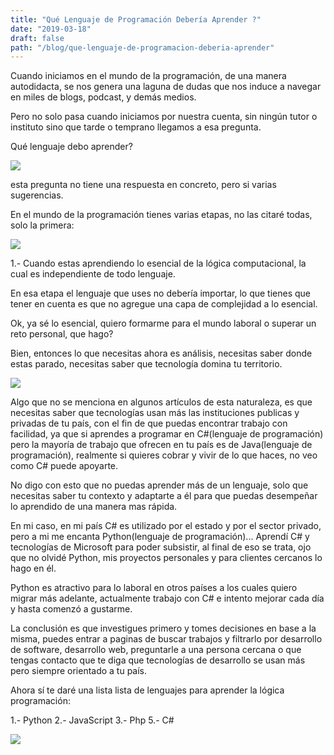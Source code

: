 ```yaml
---
title: "Qué Lenguaje de Programación Debería Aprender ?"
date: "2019-03-18"
draft: false
path: "/blog/que-lenguaje-de-programacion-deberia-aprender"
---
```


Cuando iniciamos en el mundo de la programación, de una manera autodidacta, se nos genera una laguna de dudas  que nos induce a navegar en miles de blogs, podcast,  y demás medios.

Pero no solo pasa  cuando iniciamos por nuestra cuenta, sin ningún tutor o instituto sino que tarde o temprano llegamos a esa pregunta.

Qué lenguaje debo aprender? 

![](https://thepracticaldev.s3.amazonaws.com/i/7zm49zsacnbuxlomw21y.gif)

esta pregunta no tiene una respuesta en concreto, pero si varias sugerencias.

En el mundo de la programación tienes varias etapas, no las citaré todas, solo la primera: 

![](https://thepracticaldev.s3.amazonaws.com/i/ij32hdqw0xcddewz1e9f.PNG)

1.- Cuando estas   aprendiendo lo esencial de la  lógica computacional, la cual es independiente de todo lenguaje. 

En esa etapa el lenguaje que uses no debería importar, lo que tienes que tener en cuenta es que no agregue una capa de complejidad a lo esencial.


Ok, ya sé lo esencial, quiero formarme para el mundo laboral o superar un reto personal, que hago?

Bien, entonces lo que necesitas ahora es análisis, necesitas saber donde estas parado, necesitas saber que tecnología domina tu territorio. 

![](https://thepracticaldev.s3.amazonaws.com/i/y87y6ittbcj0wzmmtp82.png)

Algo que no se menciona en algunos artículos de esta naturaleza,  es que necesitas saber que tecnologías usan más las instituciones publicas y privadas  de tu país, con el fin de que puedas encontrar trabajo con facilidad, ya que si aprendes a programar en C#(lenguaje de programación) pero la mayoría de trabajo que ofrecen en tu país es de Java(lenguaje de programación), realmente si quieres cobrar y vivir de lo que haces, no veo como C# puede apoyarte. 

No digo con esto que no puedas aprender más de un lenguaje, solo que necesitas saber tu contexto y adaptarte a él para que puedas desempeñar lo aprendido de una manera mas rápida.


En mi caso, en mi país C# es utilizado por el estado y por el sector privado, pero a mi me encanta Python(lenguaje de programación)... Aprendí C# y tecnologías de Microsoft  para poder subsistir, al final de eso se trata, ojo que no olvidé Python, mis proyectos personales y para clientes cercanos lo hago en él. 

Python es atractivo para lo laboral en otros países a los cuales quiero migrar más adelante, actualmente trabajo con C# e intento mejorar  cada día y hasta comenzó a gustarme. 


La conclusión es que investigues primero y tomes decisiones en base a la misma, puedes entrar a paginas de buscar trabajos y filtrarlo por desarrollo de software, desarrollo web, preguntarle a una persona cercana o que tengas contacto   que te diga que tecnologías de desarrollo se usan más pero siempre orientado a tu país.


Ahora sí te daré una lista lista de lenguajes para aprender  la lógica programación:

1.- Python
2.- JavaScript
3.- Php
5.- C#

![](https://thepracticaldev.s3.amazonaws.com/i/ixisow64qt0jcl3mmlxf.gif)